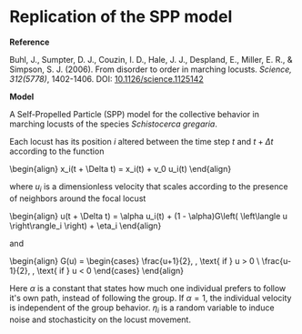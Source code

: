 # Replication of the SPP model

**Reference**

Buhl, J., Sumpter, D. J., Couzin, I. D., Hale, J. J., Despland, E., Miller, E. R., & Simpson, S. J. (2006). From disorder to order in marching locusts. _Science, 312(5778)_, 1402-1406. DOI: [10.1126/science.1125142](https://doi.org/10.1126/science.1125142)

**Model**

A Self-Propelled Particle (SPP) model for the collective behavior in marching locusts of the species _Schistocerca gregaria_.

Each locust has its position $i$ altered between the time step $t$ and $t+ \Delta t$ according to the function

\begin{align}
    x_i(t + \Delta t) = x_i(t) + v_0 u_i(t)
\end{align}

where $u_i$ is a dimensionless velocity that scales according to the presence of neighbors around the focal locust

\begin{align}
    u(t + \Delta t) = \alpha u_i(t) + (1 - \alpha)G\left( \left\langle u \right\rangle_i \right) + \eta_i
\end{align}

and

\begin{align}
    G(u) =
    \begin{cases}
        \frac{u+1}{2}, \, \text{ if } u > 0 \\
        \frac{u-1}{2}, \, \text{ if } u < 0
    \end{cases}
\end{align}

Here $\alpha$ is a constant that states how much one individual prefers to follow it's own path, instead of following the group. If $\alpha = 1$, the individual velocity is independent of the group behavior. $\eta_i$ is a random variable to induce noise and stochasticity on the locust movement.